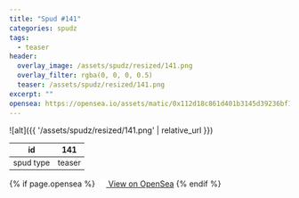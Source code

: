 ```yaml
---
title: "Spud #141"
categories: spudz
tags:
  - teaser
header:
  overlay_image: /assets/spudz/resized/141.png
  overlay_filter: rgba(0, 0, 0, 0.5)
  teaser: /assets/spudz/resized/141.png
excerpt: ""
opensea: https://opensea.io/assets/matic/0x112d18c861d401b3145d39236bf149f01e18beed/141
---
```

![alt]({{ '/assets/spudz/resized/141.png' | relative_url }})

| id | 141 |
|-|-|
| spud type | teaser |

{% if page.opensea %}
<a href="{{page.opensea}}" class="btn btn--info" onclick="window.open(this.href, '_blank'); return false;"><img src="/assets/images/opensea.svg" width="16px"><span>  View on OpenSea</span></a>
{% endif %}
